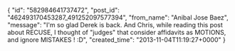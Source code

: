  {
   "id": "582984641737472",
   "post_id": "462493170453287_491252097577394",
   "from_name": "Anibal Jose Baez",
   "message": "I'm so glad Derek is back. And Chris, while reading this post about RECUSE, I thought of \"judges\" that consider affidavits as MOTIONS, and ignore MISTAKES ! :D",
   "created_time": "2013-11-04T11:19:27+0000"
 }
